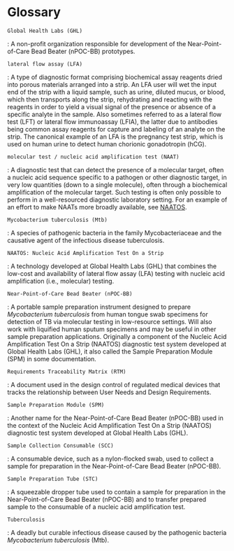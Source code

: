 # Glossary

`Global Health Labs (GHL)`

:   A non-profit organization responsible for development of the Near-Point-of-Care Bead Beater (nPOC-BB) prototypes.

`lateral flow assay (LFA)`

:   A type of diagnostic format comprising biochemical assay reagents dried into porous materials arranged into a strip. An LFA user will wet the input end of the strip with a liquid sample, such as urine, diluted mucus, or blood, which then transports along the strip, rehydrating and reacting with the reagents in order to yield a visual signal of the presence or absence of a specific analyte in the sample. Also sometimes referred to as a lateral flow test (LFT) or lateral flow immunoassay (LFIA), the latter due to antibodies being common assay reagents for capture and labeling of an analyte on the strip. The canonical example of an LFA is the pregnancy test strip, which is used on human urine to detect human chorionic gonadotropin (hCG).

`molecular test / nucleic acid amplification test (NAAT)`

:   A diagnostic test that can detect the presence of a molecular target, often a nucleic acid sequence specific to a pathogen or other diagnostic target, in very low quantities (down to a single molecule), often through a biochemical amplification of the molecular target. Such testing is often only possible to perform in a well-resourced diagnostic laboratory setting. For an example of an effort to make NAATs more broadly available, see [NAATOS][1].

`Mycobacterium tuberculosis (Mtb)`

:   A species of pathogenic bacteria in the family Mycobacteriaceae and the causative agent of the infectious disease tuberculosis.

`NAATOS: Nucleic Acid Amplification Test On a Strip`

:   A technology developed at Global Health Labs (GHL) that combines the low-cost and availability of lateral flow assay (LFA) testing with nucleic acid amplification (i.e., molecular) testing.

`Near-Point-of-Care Bead Beater (nPOC-BB)`

:   A portable sample preparation instrument designed to prepare *Mycobacterium tuberculosis* from human tongue swab specimens for detection of TB via molecular testing in low-resource settings. Will also work with liquified human sputum specimens and may be useful in other sample preparation applications. Originally a component of the Nucleic Acid Amplification Test On a Strip (NAATOS) diagnostic test system developed at Global Health Labs (GHL), it also called the Sample Preparation Module (SPM) in some documentation.

`Requirements Traceability Matrix (RTM)`

:   A document used in the design control of regulated medical devices that tracks the relationship between User Needs and Design Requirements.

`Sample Preparation Module (SPM)`

: Another name for the Near-Point-of-Care Bead Beater (nPOC-BB) used in the context of the Nucleic Acid Amplification Test On a Strip (NAATOS) diagnostic test system developed at Global Health Labs (GHL).

`Sample Collection Consumable (SCC)`

: A consumable device, such as a nylon-flocked swab, used to collect a sample for preparation in the Near-Point-of-Care Bead Beater (nPOC-BB).

`Sample Preparation Tube (STC)`

: A squeezable dropper tube used to contain a sample for preparation in the Near-Point-of-Care Bead Beater (nPOC-BB) and to transfer prepared sample to the consumable of a nucleic acid amplification test.

`Tuberculosis`

:   A deadly but curable infectious disease caused by the pathogenic bacteria *Mycobacterium tuberculosis* (Mtb).

[1]: <https://www.ghlabs.org/innovations/next-generation-dx-platforms-2> "NAATOS: Nucleic Acid Amplification Test On a Strip"
